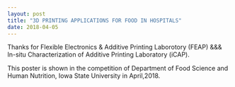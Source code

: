 ```yaml
---
layout: post
title: "3D PRINTING APPLICATIONS FOR FOOD IN HOSPITALS"
date: 2018-04-05
---
```


<p>Thanks for Flexible Electronics & Additive Printing Laborotory (FEAP) &&& In-situ Characterization of Additive Printing Laboratory (iCAP).
<p>This poster is shown in the competition of Department of Food Science and Human Nutrition, Iowa State University in April,2018.
